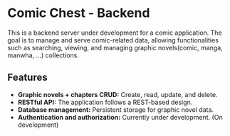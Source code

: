 # Comic Chest - Backend

This is a backend server under development for a comic application. The goal is to manage and serve comic-related data, allowing functionalities such as searching, viewing, and managing graphic novels(comic, manga, manwha, ...) collections.

## Features

- **Graphic novels + chapters CRUD:** Create, read, update, and delete.
- **RESTful API:** The application follows a REST-based design.
- **Database management:** Persistent storage for graphic novel data.
- **Authentication and authorization:** Currently under development. (On development)
